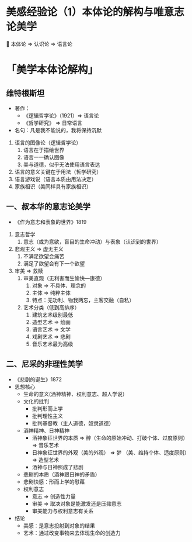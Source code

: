 # 美感经验论（1）本体论的解构与唯意志论美学

<aside>
📒 本体论 ⇒ 认识论 ⇒ 语言论

</aside>

# 「美学本体论解构」

## 维特根斯坦

- 著作：
    - 《逻辑哲学论》（1921）⇒ 语言论
    - 《哲学研究》 ⇒ 日常语言
- 名句：凡是我不能说的，我将保持沉默
1. 语言的图像论（逻辑哲学论）
    1. 语言在于描绘世界
    2. 语言一一确认图像
    3. 美与道德，似乎无法使用语言表达
2. 语言的意义关键在于用法（哲学研究）
3. 语言游戏说（语言本质由用法决定）
4. 家族相识（美同样具有家族相识）

## 一、叔本华的意志论美学

- 《作为意志和表象的世界》1819
1. 意志哲学
    1. 意志（或为意欲，盲目的生命冲动）与表象（认识到的世界）
2. 悲观主义 ⇒ 虚无主义
    1. 不满足欲望会痛苦
    2. 满足了欲望会有下一个欲望
3. 审美 ⇒ 救赎
    1. 审美直观（无利害而生愉快—康德）
        1. 对象 ⇒ 不具体、理念的
        2. 主体 ⇒ 纯粹主体
        3. 特点：无功利、物我两忘，主客交融（自私）
    2. 艺术分类（低到高排序）
        1. 建筑艺术级别最低
        2. 造型艺术 ⇒ 绘画
        3. 语言艺术 ⇒ 文学
        4. 戏剧艺术 ⇒ 悲剧
        5. 音乐艺术最为高级


## 二、尼采的非理性美学

- 《悲剧的诞生》1872
- 思想核心
    - 生命的意义(酒神精神、权利意志、超人学说）
    - 文化的批判
        - 批判形而上学
        - 批判理性主义
        - 批判基督教（主人道德，奴隶道德）
    - 酒神精神、日神精神
        - 酒神象征世界的本质 ⇒ 醉（生命的原始冲动、打破个体、过度原则） ⇒ 音乐艺术
        - 日神象征世界的外观（美的外观） ⇒ 梦 （美、维持个体、适度原则）⇒ 造型艺术
        - 酒神与日神照成了悲剧
    - 悲剧的本质（酒神跟日神的矛盾）
    - 悲剧快感：形而上学的慰藉
    - 权利意志
        - 意志 ⇒ 创造性力量
        - 审美 ⇒  取决对象是能激发还是压抑意志
        - 审美能力与权利意志有关系
- 结论
    - 美感：是意志投射到对象的结果
    - 艺术：通过改变事物来去体现生命的创造力
